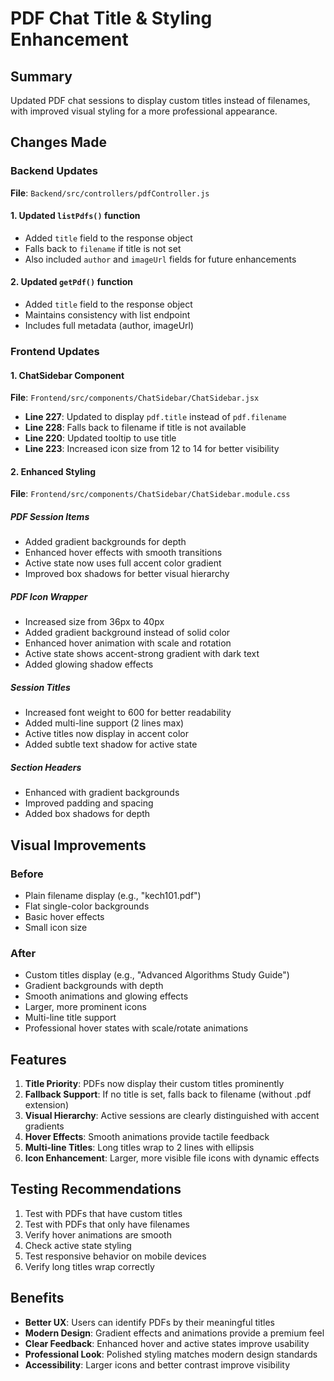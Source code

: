 # PDF Chat Title & Styling Enhancement

## Summary
Updated PDF chat sessions to display custom titles instead of filenames, with improved visual styling for a more professional appearance.

## Changes Made

### Backend Updates
**File**: `Backend/src/controllers/pdfController.js`

#### 1. Updated `listPdfs()` function
- Added `title` field to the response object
- Falls back to `filename` if title is not set
- Also included `author` and `imageUrl` fields for future enhancements

#### 2. Updated `getPdf()` function
- Added `title` field to the response object
- Maintains consistency with list endpoint
- Includes full metadata (author, imageUrl)

### Frontend Updates

#### 1. ChatSidebar Component
**File**: `Frontend/src/components/ChatSidebar/ChatSidebar.jsx`

- **Line 227**: Updated to display `pdf.title` instead of `pdf.filename`
- **Line 228**: Falls back to filename if title is not available
- **Line 220**: Updated tooltip to use title
- **Line 223**: Increased icon size from 12 to 14 for better visibility

#### 2. Enhanced Styling
**File**: `Frontend/src/components/ChatSidebar/ChatSidebar.module.css`

##### PDF Session Items
- Added gradient backgrounds for depth
- Enhanced hover effects with smooth transitions
- Active state now uses full accent color gradient
- Improved box shadows for better visual hierarchy

##### PDF Icon Wrapper
- Increased size from 36px to 40px
- Added gradient background instead of solid color
- Enhanced hover animation with scale and rotation
- Active state shows accent-strong gradient with dark text
- Added glowing shadow effects

##### Session Titles
- Increased font weight to 600 for better readability
- Added multi-line support (2 lines max)
- Active titles now display in accent color
- Added subtle text shadow for active state

##### Section Headers
- Enhanced with gradient backgrounds
- Improved padding and spacing
- Added box shadows for depth

## Visual Improvements

### Before
- Plain filename display (e.g., "kech101.pdf")
- Flat single-color backgrounds
- Basic hover effects
- Small icon size

### After
- Custom titles display (e.g., "Advanced Algorithms Study Guide")
- Gradient backgrounds with depth
- Smooth animations and glowing effects
- Larger, more prominent icons
- Multi-line title support
- Professional hover states with scale/rotate animations

## Features

1. **Title Priority**: PDFs now display their custom titles prominently
2. **Fallback Support**: If no title is set, falls back to filename (without .pdf extension)
3. **Visual Hierarchy**: Active sessions are clearly distinguished with accent gradients
4. **Hover Effects**: Smooth animations provide tactile feedback
5. **Multi-line Titles**: Long titles wrap to 2 lines with ellipsis
6. **Icon Enhancement**: Larger, more visible file icons with dynamic effects

## Testing Recommendations

1. Test with PDFs that have custom titles
2. Test with PDFs that only have filenames
3. Verify hover animations are smooth
4. Check active state styling
5. Test responsive behavior on mobile devices
6. Verify long titles wrap correctly

## Benefits

- **Better UX**: Users can identify PDFs by their meaningful titles
- **Modern Design**: Gradient effects and animations provide a premium feel
- **Clear Feedback**: Enhanced hover and active states improve usability
- **Professional Look**: Polished styling matches modern design standards
- **Accessibility**: Larger icons and better contrast improve visibility
